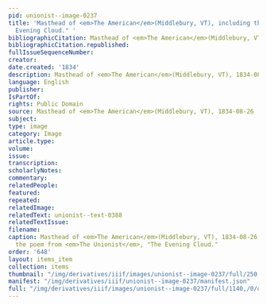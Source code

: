 ```yaml
---
pid: unionist--image-0237
title: 'Masthead of <em>The American</em>(Middlebury, VT), including the poem "The
  Evening Cloud." '
bibliographicCitation: Masthead of <em>The American</em>(Middlebury, VT), 1834-08-26
bibliographicCitation.republished: 
fullIssueSequenceNumber: 
creator: 
date.created: '1834'
description: Masthead of <em>The American</em>(Middlebury, VT), 1834-08-26
language: English
publisher: 
IsPartOf: 
rights: Public Domain
source: Masthead of <em>The American</em>(Middlebury, VT), 1834-08-26
subject: 
type: image
category: Image
article.type: 
volume: 
issue: 
transcription: 
scholarlyNotes: 
commentary: 
relatedPeople: 
featured: 
repeated: 
relatedImage: 
relatedText: unionist--text-0388
relatedTextIssue: 
filename: 
caption: Masthead of <em>The American</em>(Middlebury, VT), 1834-08-26, including
  the poem from <em>The Unionist</em>, "The Evening Cloud."
order: '648'
layout: items_item
collection: items
thumbnail: "/img/derivatives/iiif/images/unionist--image-0237/full/250,/0/default.jpg"
manifest: "/img/derivatives/iiif/unionist--image-0237/manifest.json"
full: "/img/derivatives/iiif/images/unionist--image-0237/full/1140,/0/default.jpg"
---
```

